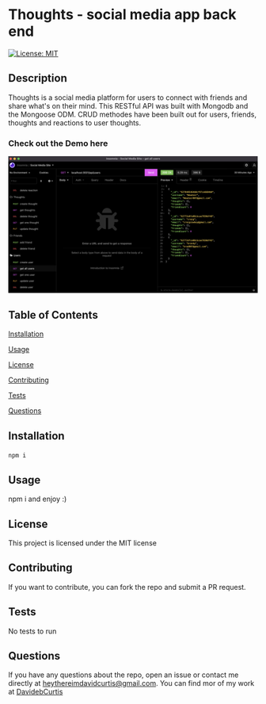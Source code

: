# Thoughts - social media app back end

[![License: MIT](https://img.shields.io/badge/License-MIT-yellow.svg)](https://opensource.org/licenses/MIT)

## Description

Thoughts is a social media platform for users to connect with friends and share what's on their mind. This RESTful API was built with Mongodb and the Mongoose ODM. CRUD methodes have been built out for users, friends, thoughts and reactions to user thoughts.

### Check out the Demo here

[![Demo Video](./assets/screenshot.png)](https://www.youtube.com/watch?v=mbxz4TIVuzA&t=5s)

## Table of Contents

[Installation](#installation)

[Usage](#usage)

[License](#license)

[Contributing](#contributing)

[Tests](#tests)

[Questions](#questions)

## Installation

`npm i`

## Usage

npm i and enjoy :)

## License

This project is licensed under the MIT license

## Contributing

If you want to contribute, you can fork the repo and submit a PR request.

## Tests

No tests to run

## Questions

If you have any questions about the repo, open an issue or contact me directly at [heythereimdavidcurtis@gmail.com](mailto:heythereimdavidcurtis@gmail.com). You can find mor of my work at [DavidebCurtis](https://github.com/DavidebCurtis)

